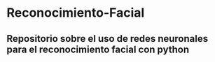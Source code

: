 # Reconocimiento-Facial

## Repositorio sobre el uso de redes neuronales para el reconocimiento facial con python
